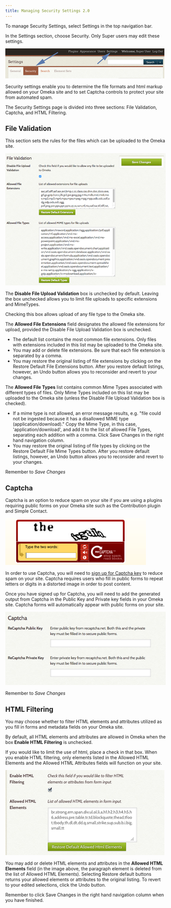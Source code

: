```yaml
---
title: Managing Security Settings 2.0
---
```

To manage Security Settings, select Settings in the top navigation bar.

In the Settings section, choose Security. Only Super users may edit these settings.

![Arrow pointing to Security sub tab in Settings](/doc_files/Securitynav2.png)

Security settings enable you to determine the file formats and html markup allowed on your Omeka site and to set Captcha controls to protect your site from automated spam.

The Security Settings page is divided into three sections: File Validation, Captcha, and HTML Filtering.

File Validation
-------------------------------
This section sets the rules for the files which can be uploaded to the Omeka site. 

![File validation section, all fields](/doc_files/securityFile.png)

The **Disable File Upload Validation** box is unchecked by default. Leaving the box unchecked allows you to limit file uploads to specific extensions and MimeTypes.

Checking this box allows upload of any file type to the Omeka site.

The **Allowed File Extensions** field designates the allowed file extensions for upload, provided the Disable File Upload Validation box is unchecked. 
-   The default list contains the most common file extensions. Only files with extensions included in this list may be uploaded to the Omeka site.
-   You may add or delete file extensions. Be sure that each file extension is separated by a comma.
-   You may restore the original listing of file extensions by clicking on the Restore Default File Extensions button. After you restore default listings, however, an Undo button allows you to reconsider and revert to your changes.

The **Allowed File Types** list contains common Mime Types associated with different types of files. Only Mime Types included on this list may be uploaded to the Omeka site (unless the Disable File Upload Validation box is checked).
-   If a mime type is not allowed, an error message results, e.g. "file could not be ingested because it has a disallowed MIME type (application/download)." Copy the Mime Type, in this case, 'application/download', and add it to the list of allowed File Types, separating each addition with a comma. Click Save Changes in the right hand navigation column.
-   You may restore the original listing of file types by clicking on the Restore Default File Mime Types button. After you restore default listings, however, an Undo button allows you to reconsider and revert to your changes.

Remember to *Save Changes*

Captcha
-----------------------------------------------------
Captcha is an option to reduce spam on your site if you are using a plugins requiring public forms on your Omeka site such as the Contribution plugin and Simple Contact. 

![Example of a public side captcha in action](/doc_files/Captcha.png)

In order to use Captcha, you will need to [sign up for Captcha key](http://www.google.com/recaptcha) to reduce spam on your site. Captcha requires users who fill in public forms to repeat letters or digits in a distorted image in order to post content.

Once you have signed up for Captcha, you will need to add the generated output from Captcha in the Public Key and Private key fields in your Omeka site. Captcha forms will automatically appear with public forms on your site.

![Captcha settings on the Security Settings page](/doc_files/securityCaptcha.png)

Remember to *Save Changes*

HTML Filtering
---------------------------------------------------------------

You may choose whether to filter HTML elements and attributes utilized as you fill in forms and metadata fields on your Omeka site.

By default, all HTML elements and attributes are allowed in Omeka when the box **Enable HTML Filtering** is unchecked.

If you would like to limit the use of html, place a check in that box. When you enable HTML filtering, only elements listed in the Allowed HTML Elements and the Allowed HTML Attributes fields will function on your site.

![Filtering checkbox and Elements text field](/doc_files/Securityallelements.png)

You may add or delete HTML elements and attributes in the **Allowed HTML Elements** field (in the image above, the paragraph element is deleted from the list of Allowed HTML Elements).
Selecting Restore default buttons returns your allowed elements or attributes to the original listing. To revert to your edited selections, click the Undo button.

Remember to click Save Changes in the right hand navigation column when you have finished.


